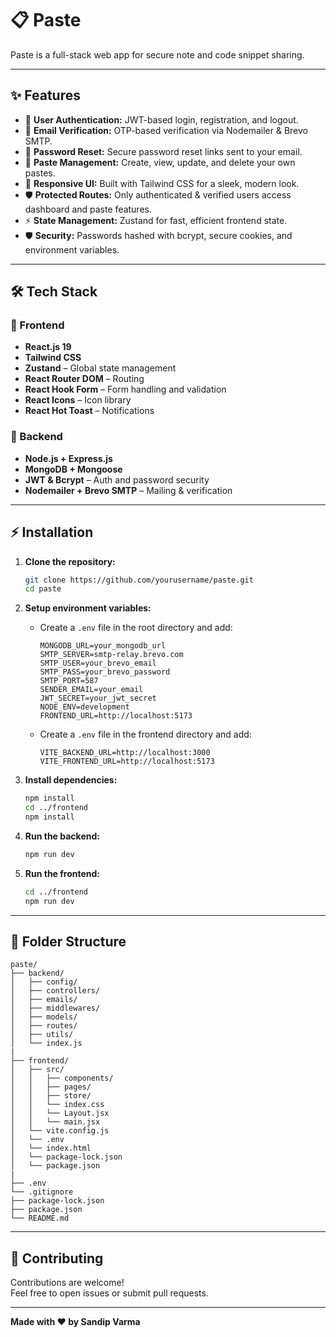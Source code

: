 # 📋 Paste

Paste is a full-stack web app for secure note and code snippet sharing.

---

## ✨ Features

- 🔐 **User Authentication:** JWT-based login, registration, and logout.
- 📧 **Email Verification:** OTP-based verification via Nodemailer & Brevo SMTP.
- 🔑 **Password Reset:** Secure password reset links sent to your email.
- 📝 **Paste Management:** Create, view, update, and delete your own pastes.
- 📱 **Responsive UI:** Built with Tailwind CSS for a sleek, modern look.
- 🛡️ **Protected Routes:** Only authenticated & verified users access dashboard and paste features.
- ⚡ **State Management:** Zustand for fast, efficient frontend state.
- 🛡️ **Security:** Passwords hashed with bcrypt, secure cookies, and environment variables.

---

## 🛠️ Tech Stack

### 🔹 Frontend
- **React.js 19**
- **Tailwind CSS**
- **Zustand** – Global state management
- **React Router DOM** – Routing
- **React Hook Form** – Form handling and validation
- **React Icons** – Icon library
- **React Hot Toast** – Notifications

### 🔹 Backend
- **Node.js + Express.js**
- **MongoDB + Mongoose**
- **JWT & Bcrypt** – Auth and password security
- **Nodemailer + Brevo SMTP** – Mailing & verification

---

## ⚡ Installation

1. **Clone the repository:**
   ```bash
   git clone https://github.com/yourusername/paste.git
   cd paste
   ```

2. **Setup environment variables:**
   - Create a `.env` file in the root directory and add:
     ```
     MONGODB_URL=your_mongodb_url
     SMTP_SERVER=smtp-relay.brevo.com
     SMTP_USER=your_brevo_email
     SMTP_PASS=your_brevo_password
     SMTP_PORT=587
     SENDER_EMAIL=your_email
     JWT_SECRET=your_jwt_secret
     NODE_ENV=development
     FRONTEND_URL=http://localhost:5173
     ```

   - Create a `.env` file in the frontend directory and add:
     ```
     VITE_BACKEND_URL=http://localhost:3000
     VITE_FRONTEND_URL=http://localhost:5173
     ```

3. **Install dependencies:**
   ```bash
   npm install
   cd ../frontend
   npm install
   ```

4. **Run the backend:**
   ```bash
   npm run dev
   ```

5. **Run the frontend:**
   ```bash
   cd ../frontend
   npm run dev
   ```

---

## 📁 Folder Structure

```
paste/
├── backend/
│   ├── config/
│   ├── controllers/
│   ├── emails/
│   ├── middlewares/
│   ├── models/
│   ├── routes/
│   ├── utils/
│   └── index.js
|
├── frontend/
│   ├── src/
│   │   ├── components/
│   │   ├── pages/
│   │   ├── store/
│   │   └── index.css
│   │   └── Layout.jsx
│   │   └── main.jsx
│   └── vite.config.js
│   └── .env
│   └── index.html
│   └── package-lock.json
│   └── package.json
|
├── .env
└── .gitignore
├── package-lock.json 
├── package.json               
└── README.md
```

---

## 🤝 Contributing

Contributions are welcome!  
Feel free to open issues or submit pull requests.

---

**Made with ❤️ by Sandip Varma**